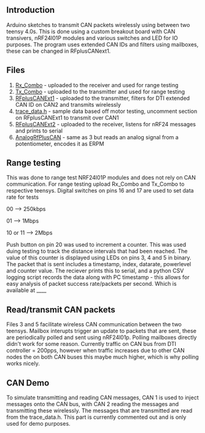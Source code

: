## Introduction
Arduino sketches to transmit CAN packets wirelessly using between two teensy 4.0s.
This is done using a custom breakout board with CAN transivers, nRF24l01P modules and various
switches and LED for IO purposes. The program uses extended CAN IDs and filters using mailboxes, 
these can be changed in RFplusCANext1. 

## Files
1. [Rx_Combo](https://github.com/Sarahelma/TeensyWirelessCAN/blob/main/RX_combo.ino) - uploaded to the receiver and used for range testing
2. [Tx_Combo](https://github.com/Sarahelma/TeensyWirelessCAN/blob/main/TX_combo.ino) - uploaded to the transmitter and used for range testing
3. [RFplusCANExt1](https://github.com/Sarahelma/TeensyWirelessCAN/blob/main/RFplusCANExt1.ino) - uploaded to the transmitter, filters for DTI extended CAN ID on CAN2 and transmits wirelessly
4. [trace_data.h](https://github.com/Sarahelma/TeensyWirelessCAN/blob/main/trace_data.h) - sample data based off motor testing, uncomment section on RFplusCANExt1 to transmit over CAN1
5. [RFplusCANExt2](https://github.com/Sarahelma/TeensyWirelessCAN/blob/main/RFplusCAN2Ext.ino) - uploaded to the receiver, listens for nRF24 messages and prints to serial
6. [AnalogRfPlusCAN](https://github.com/Sarahelma/TeensyWirelessCAN/blob/main/AnalogRfPlusCAN.ino) - same as 3 but reads an analog signal from a potentiometer, encodes it as ERPM


## Range testing
This was done to range test NRF24l01P modules and does not rely on CAN communication. For range testing upload Rx_Combo and Tx_Combo to respective teensys. Digital switches on pins 16 and 17 are used to set data rate for tests

00 --> 250kbps

01 --> 1Mbps

10 or 11 --> 2Mbps

Push button on pin 20 was used to increment a counter. This was used duing testing to track the distance intervals that had been reached. The value of this counter is displayed using LEDs on pins 3, 4 and 5 in binary. 
The packet that is sent includes a timestamp, index, datarate, powerlevel and counter value. The reciever prints this to serial, and a python CSV logging script records the data along with PC timestamp - this allows for easy analysis of packet success rate/packets per second. Which is available at ____

## Read/transmit CAN packets
Files 3 and 5 facilitate wireless CAN communication between the two teensys. Mailbox interupts trigger an update to packets that are sent, these are periodically polled and sent using nRF24l01p. Polling mailboxes directly didn't work for some reason. Currently traffic on CAN bus from DTI controller = 200pps, however when traffic increases due to other CAN nodes the on both CAN buses this maybe much higher, which is why polling works nicely.


## CAN Demo
To simulate transmitting and reading CAN messages, CAN 1 is used to inject messages onto the CAN bus, with CAN 2 reading the messages and transmitting these wirelessly. The messages that are transmitted are read from the trace_data.h. This part is currently commented out and is only used for demo purposes. 

